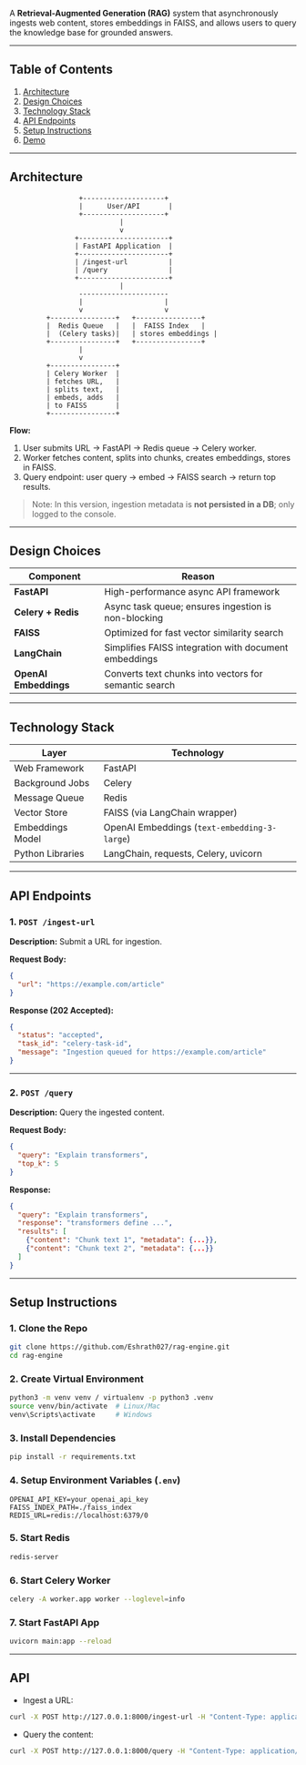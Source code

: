 A **Retrieval-Augmented Generation (RAG)** system that asynchronously ingests web content, stores embeddings in FAISS, and allows users to query the knowledge base for grounded answers. 

---

## Table of Contents

1. [Architecture](#architecture)
2. [Design Choices](#design-choices)
3. [Technology Stack](#technology-stack)
4. [API Endpoints](#api-endpoints)
5. [Setup Instructions](#setup-instructions)
6. [Demo](#api)

---

## Architecture

```text
                 +--------------------+
                 |      User/API       |
                 +--------------------+
                           |
                           v
                +----------------------+
                | FastAPI Application  |
                +----------------------+
                | /ingest-url          |
                | /query               |
                +----------------------+
                           |
                 ----------------------
                 |                    |
                 v                    v
         +----------------+   +----------------+
         |  Redis Queue   |   |  FAISS Index   |
         |  (Celery tasks)|   | stores embeddings |
         +----------------+   +----------------+
                 |
                 v
         +----------------+
         | Celery Worker  |
         | fetches URL,   |
         | splits text,   |
         | embeds, adds   |
         | to FAISS       |
         +----------------+
```

**Flow:**

1. User submits URL → FastAPI → Redis queue → Celery worker.
2. Worker fetches content, splits into chunks, creates embeddings, stores in FAISS.
3. Query endpoint: user query → embed → FAISS search → return top results.

> Note: In this version, ingestion metadata is **not persisted in a DB**; only logged to the console.

---

## Design Choices

| Component             | Reason                                                |
| --------------------- | ----------------------------------------------------- |
| **FastAPI**           | High-performance async API framework                  |
| **Celery + Redis**    | Async task queue; ensures ingestion is non-blocking   |
| **FAISS**             | Optimized for fast vector similarity search           |
| **LangChain**         | Simplifies FAISS integration with document embeddings |
| **OpenAI Embeddings** | Converts text chunks into vectors for semantic search |

---

## Technology Stack

| Layer            | Technology                                   |
| ---------------- | -------------------------------------------- |
| Web Framework    | FastAPI                                      |
| Background Jobs  | Celery                                       |
| Message Queue    | Redis                                        |
| Vector Store     | FAISS (via LangChain wrapper)                |
| Embeddings Model | OpenAI Embeddings (`text-embedding-3-large`) |
| Python Libraries | LangChain, requests, Celery, uvicorn         |

---

## API Endpoints

### 1. `POST /ingest-url`

**Description:** Submit a URL for ingestion.

**Request Body:**

```json
{
  "url": "https://example.com/article"
}
```

**Response (202 Accepted):**

```json
{
  "status": "accepted",
  "task_id": "celery-task-id",
  "message": "Ingestion queued for https://example.com/article"
}
```

---

### 2. `POST /query`

**Description:** Query the ingested content.

**Request Body:**

```json
{
  "query": "Explain transformers",
  "top_k": 5
}
```

**Response:**

```json
{
  "query": "Explain transformers",
  "response": "transformers define ...",
  "results": [
    {"content": "Chunk text 1", "metadata": {...}},
    {"content": "Chunk text 2", "metadata": {...}}
  ]
}
```

---

## Setup Instructions

### 1. Clone the Repo

```bash
git clone https://github.com/Eshrath027/rag-engine.git
cd rag-engine
```

### 2. Create Virtual Environment

```bash
python3 -m venv venv / virtualenv -p python3 .venv
source venv/bin/activate  # Linux/Mac
venv\Scripts\activate     # Windows
```

### 3. Install Dependencies

```bash
pip install -r requirements.txt
```

### 4. Setup Environment Variables (`.env`)

```env
OPENAI_API_KEY=your_openai_api_key
FAISS_INDEX_PATH=./faiss_index
REDIS_URL=redis://localhost:6379/0
```

### 5. Start Redis

```bash
redis-server
```

### 6. Start Celery Worker

```bash
celery -A worker.app worker --loglevel=info
```

### 7. Start FastAPI App

```bash
uvicorn main:app --reload
```

---

## API

* Ingest a URL:

```bash
curl -X POST http://127.0.0.1:8000/ingest-url -H "Content-Type: application/json" -d '{"url":"https://example.com/article"}'
```

* Query the content:

```bash
curl -X POST http://127.0.0.1:8000/query -H "Content-Type: application/json" -d '{"query":"Explain OCI IAM policies", "top_k":5}'
```


